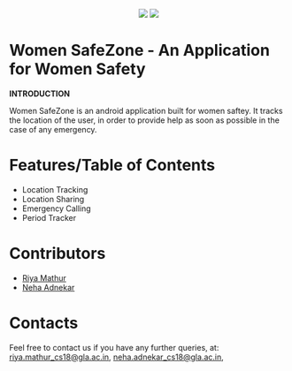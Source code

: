 <p align="center">
  <img src=" https://github.com/Blitzcoder01/WomenSafetyAppHack36/blob/main/Made-at-Hack-36.png">
   <img src="https://github.com/Blitzcoder01/WomenSafetyAppHack36/blob/main/secure.png">
 </p>


# Women SafeZone - An Application for Women Safety
<b>INTRODUCTION </b>

Women SafeZone is an android application built for women saftey.
It tracks the location of the user, in order to provide help as soon as possible in the case of any emergency.

# Features/Table of Contents
- Location Tracking
- Location Sharing
- Emergency Calling
- Period Tracker
 
# 
# Contributors

- [Riya Mathur](https://github.com/Blitzcoder01)
- [Neha Adnekar](https://github.com/Nehaadnekar)
 
# Contacts
Feel free to contact us if you have any further queries, at:
<riya.mathur_cs18@gla.ac.in>, 
<neha.adnekar_cs18@gla.ac.in>, 
